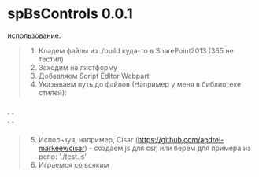 # spBsControls 0.0.1
 использование:<br/>
 >1) Кладем файлы из ./build куда-то в SharePoint2013 (365 не тестил)<br/>
 >2) Заходим на листформу<br/>
 >3) Добавляем Script Editor Webpart<br/>
 >4) Указываем путь до файлов (Например у меня в библиотеке стилей): <br/>
 <br/>
`<link href='http://portal.jenewa.local/Style%20Library/build/vendor.css' media='screen' rel='stylesheet' type='text/css'/><script src='http://portal.jenewa.local/Style%20Library/build/vendor.js' type='text/javascript'></script>
`
<br/>
`<link href='http://portal.jenewa.local/Style%20Library/build/main.css' media='screen' rel='stylesheet' type='text/css'/><script src='http://portal.jenewa.local/Style%20Library/build/main.js' type='text/javascript'></script>
`
<br/>

 >5) Используя, например, Cisar (https://github.com/andrei-markeev/cisar) - создаем js для csr, или берем для примера из репо: './test.js'<br/>
 >6) Играемся со всяким

 


